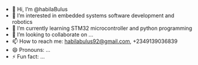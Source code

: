 - 👋 Hi, I’m @habilaBulus
- 👀 I’m interested in embedded systems software development and robotics
- 🌱 I’m currently learning STM32 microcontroller and python programming 
- 💞️ I’m looking to collaborate on ...
- 📫 How to reach me: habilabulus92@gmail.com, +2349139036839
- 😄 Pronouns: ...
- ⚡ Fun fact: ...

<!---
habilaBulus/habilaBulus is a ✨ special ✨ repository because its `README.md` (this file) appears on your GitHub profile.
You can click the Preview link to take a look at your changes.
--->
